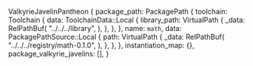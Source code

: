 ValkyrieJavelinPantheon {
    package_path: PackagePath {
        toolchain: Toolchain {
            data: ToolchainData::Local {
                library_path: VirtualPath {
                    _data: RelPathBuf(
                        "../../../library",
                    ),
                },
            },
        },
        name: `math`,
        data: PackagePathSource::Local {
            path: VirtualPath {
                _data: RelPathBuf(
                    "../../../registry/math-0.1.0",
                ),
            },
        },
    },
    instantiation_map: {},
    package_valkyrie_javelins: [],
}